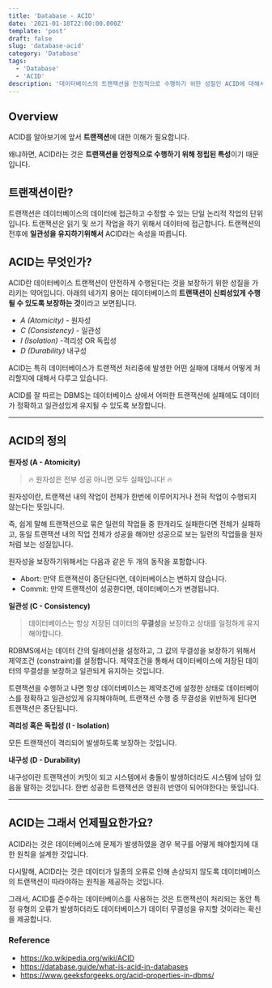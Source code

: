 ```yaml
---
title: 'Database - ACID'
date: '2021-01-18T22:00:00.000Z'
template: 'post'
draft: false
slug: 'database-acid'
category: 'Database'
tags:
  - 'Database'
  - 'ACID'
description: '데이터베이스의 트랜잭션을 안정적으로 수행하기 위한 성질인 ACID에 대해서 알아봅니다.'
---
```


## Overview

ACID를 알아보기에 앞서 **트랜잭션**에 대한 이해가 필요합니다.

왜냐하면, ACID라는 것은 **트랜잭션을 안정적으로 수행하기 위해 정립된 특성**이기 때문입니다.

## 트랜잭션이란?

트랜잭션은 데이터베이스의 데이터에 접근하고 수정할 수 있는 단일 논리적 작업의 단위입니다. 트랜잭션은 읽기 및 쓰기 작업을 하기 위해서 데이터에 접근합니다.
트랜잭션의 전후에 **일관성을 유지하기위해서** ACID라는 속성을 따릅니다.

## ACID는 무엇인가?

ACID란 데이터베이스 트랜잭션이 안전하게 수행된다는 것을 보장하기 위한 성질을 가리키는 약어입니다.
아래의 네가지 용어는 데이터베이스의 **트랜잭션이 신뢰성있게 수행될 수 있도록 보장하는 것**이라고 보면됩니다.

- _A (Atomicity)_ - 원자성
- _C (Consistency)_ - 일관성
- _I (Isolation)_ -격리성 OR 독립성
- _D (Durability)_ 내구성

ACID는 특히 데이터베이스가 트랜잭션 처리중에 발생한 어떤 실패에 대해서 어떻게 처리할지에 대해서 다루고 있습니다.

ACID를 잘 따르는 DBMS는 데이터베이스 상에서 어떠한 트랜잭션에 실패에도 데이터가 정확하고 일관성있게 유지될 수 있도록 보장합니다.

---

## ACID의 정의

**원자성 (A - Atomicity)**

> 🔥 원자성은 전부 성공 아니면 모두 실패입니다! 🔥

원자성이란, 트랜잭션 내의 작업이 전체가 한번에 이루어지거나 전혀 작업이 수행되지 않는다는 뜻입니다.

즉, 쉽게 말해 트랜잭션으로 묶은 일련의 작업들 중 한개라도 실패한다면 전체가 실패하고, 동일 트랜잭션 내의 작업 전체가 성공을 해야만 성공으로 보는 일련의 작업들을 원자처럼 보는 성질입니다.

원자성을 보장하기위해서는 다음과 같은 두 개의 동작을 포함합니다.

- Abort: 만약 트랜잭션이 중단된다면, 데이터베이스는 변하지 않습니다.
- Commit: 만약 트랜잭션이 성공한다면, 데이터베이스가 변경됩니다.

**일관성 (C - Consistency)**

> 데이터베이스는 항상 저장된 데이터의 **무결성**을 보장하고 상태를 일정하게 유지해야합니다.

RDBMS에서는 데이터 간의 릴레이션을 설정하고, 그 값의 무결성을 보장하기 위해서 제약조건 (constraint)를 설정합니다. 제약조건을 통해서 데이터베이스에 저장된 데이터의 무결성을 보장하고 일관되게 유지하는 것입니다.

트랜잭션을 수행하고 나면 항상 데이터베이스는 제약조건에 설정한 상태로 데이터베이스를 정확하고 일관성있게 유지해야하며, 트랜잭션 수행 중 무결성을 위반하게 된다면 트랜잭션은 중단됩니다.

**격리성 혹은 독립성 (I - Isolation)**

모든 트랜잭션이 격리되어 발생하도록 보장하는 것입니다.

**내구성 (D - Durability)**

내구성이란 트랜잭션이 커밋이 되고 시스템에서 충돌이 발생하더라도 시스템에 남아 있음을 말하는 것입니다. 한번 성공한 트랜잭션은 영원히 반영이 되어야한다는 뜻입니다.

---

## ACID는 그래서 언제필요한가요?

ACID라는 것은 데이터베이스에 문제가 발생하였을 경우 복구를 어떻게 해야할지에 대한 원칙을 설계한 것입니다.

다시말해, ACID라는 것은 데이터가 일종의 오류로 인해 손상되지 않도록 데이터베이스의 트랜잭션이 따라야하는 원칙을 제공하는 것입니다.

그래서, ACID를 준수하는 데이터베이스를 사용하는 것은 트랜잭션이 처리되는 동안 특정 유형의 오류가 발생하더라도 데이터베이스가 데이터 무결성을 유지할 것이라는 확신을 제공합니다.

### Reference

- https://ko.wikipedia.org/wiki/ACID
- https://database.guide/what-is-acid-in-databases
- https://www.geeksforgeeks.org/acid-properties-in-dbms/
